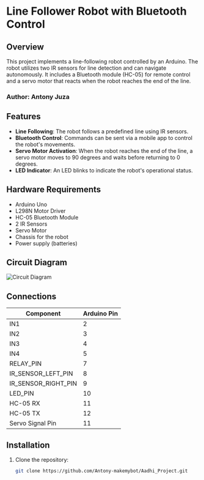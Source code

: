 # Line Follower Robot with Bluetooth Control

## Overview

This project implements a line-following robot controlled by an Arduino. The robot utilizes two IR sensors for line detection and can navigate autonomously. It includes a Bluetooth module (HC-05) for remote control and a servo motor that reacts when the robot reaches the end of the line.

### Author: Antony Juza

## Features

- **Line Following**: The robot follows a predefined line using IR sensors.
- **Bluetooth Control**: Commands can be sent via a mobile app to control the robot's movements.
- **Servo Motor Activation**: When the robot reaches the end of the line, a servo motor moves to 90 degrees and waits before returning to 0 degrees.
- **LED Indicator**: An LED blinks to indicate the robot's operational status.

## Hardware Requirements

- Arduino Uno
- L298N Motor Driver
- HC-05 Bluetooth Module
- 2 IR Sensors
- Servo Motor
- Chassis for the robot
- Power supply (batteries)

## Circuit Diagram

![Circuit Diagram](Aadhi_Project/DemoCKT.png)
## Connections

| Component             | Arduino Pin |
|-----------------------|-------------|
| IN1                   | 2           |
| IN2                   | 3           |
| IN3                   | 4           |
| IN4                   | 5           |
| RELAY_PIN             | 7           |
| IR_SENSOR_LEFT_PIN    | 8           |
| IR_SENSOR_RIGHT_PIN   | 9           |
| LED_PIN               | 10          |
| HC-05 RX              | 11          |
| HC-05 TX              | 12          |
| Servo Signal Pin      | 11          |

## Installation

1. Clone the repository:
   ```bash
   git clone https://github.com/Antony-makemybot/Aadhi_Project.git
